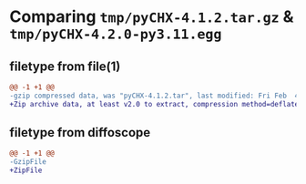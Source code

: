 # Comparing `tmp/pyCHX-4.1.2.tar.gz` & `tmp/pyCHX-4.2.0-py3.11.egg`

## filetype from file(1)

```diff
@@ -1 +1 @@
-gzip compressed data, was "pyCHX-4.1.2.tar", last modified: Fri Feb  4 21:36:29 2022, max compression
+Zip archive data, at least v2.0 to extract, compression method=deflate
```

## filetype from diffoscope

```diff
@@ -1 +1 @@
-GzipFile
+ZipFile
```

